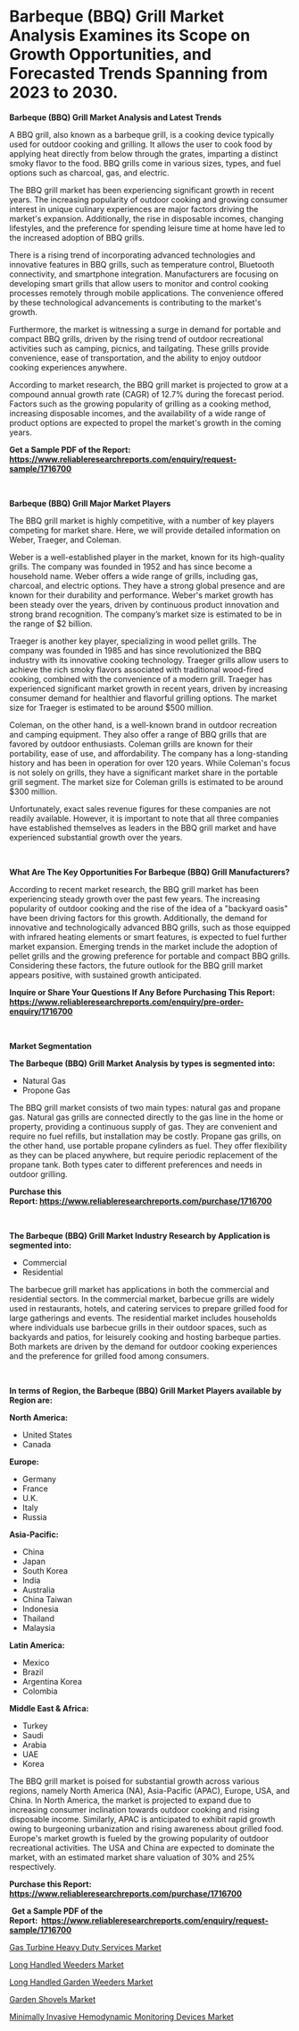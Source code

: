 <p><h1>Barbeque (BBQ) Grill Market Analysis Examines its Scope on Growth Opportunities, and Forecasted Trends Spanning from 2023 to 2030.</h1></p><p><strong>Barbeque (BBQ) Grill Market Analysis and Latest Trends</strong></p>
<p><p>A BBQ grill, also known as a barbeque grill, is a cooking device typically used for outdoor cooking and grilling. It allows the user to cook food by applying heat directly from below through the grates, imparting a distinct smoky flavor to the food. BBQ grills come in various sizes, types, and fuel options such as charcoal, gas, and electric.</p><p>The BBQ grill market has been experiencing significant growth in recent years. The increasing popularity of outdoor cooking and growing consumer interest in unique culinary experiences are major factors driving the market's expansion. Additionally, the rise in disposable incomes, changing lifestyles, and the preference for spending leisure time at home have led to the increased adoption of BBQ grills.</p><p>There is a rising trend of incorporating advanced technologies and innovative features in BBQ grills, such as temperature control, Bluetooth connectivity, and smartphone integration. Manufacturers are focusing on developing smart grills that allow users to monitor and control cooking processes remotely through mobile applications. The convenience offered by these technological advancements is contributing to the market's growth.</p><p>Furthermore, the market is witnessing a surge in demand for portable and compact BBQ grills, driven by the rising trend of outdoor recreational activities such as camping, picnics, and tailgating. These grills provide convenience, ease of transportation, and the ability to enjoy outdoor cooking experiences anywhere.</p><p>According to market research, the BBQ grill market is projected to grow at a compound annual growth rate (CAGR) of 12.7% during the forecast period. Factors such as the growing popularity of grilling as a cooking method, increasing disposable incomes, and the availability of a wide range of product options are expected to propel the market's growth in the coming years.</p></p>
<p><strong>Get a Sample PDF of the Report:&nbsp; <a href="https://www.reliableresearchreports.com/enquiry/request-sample/1716700">https://www.reliableresearchreports.com/enquiry/request-sample/1716700</a></strong></p>
<p>&nbsp;</p>
<p><strong>Barbeque (BBQ) Grill Major Market Players</strong></p>
<p><p>The BBQ grill market is highly competitive, with a number of key players competing for market share. Here, we will provide detailed information on Weber, Traeger, and Coleman.</p><p>Weber is a well-established player in the market, known for its high-quality grills. The company was founded in 1952 and has since become a household name. Weber offers a wide range of grills, including gas, charcoal, and electric options. They have a strong global presence and are known for their durability and performance. Weber's market growth has been steady over the years, driven by continuous product innovation and strong brand recognition. The company’s market size is estimated to be in the range of $2 billion.</p><p>Traeger is another key player, specializing in wood pellet grills. The company was founded in 1985 and has since revolutionized the BBQ industry with its innovative cooking technology. Traeger grills allow users to achieve the rich smoky flavors associated with traditional wood-fired cooking, combined with the convenience of a modern grill. Traeger has experienced significant market growth in recent years, driven by increasing consumer demand for healthier and flavorful grilling options. The market size for Traeger is estimated to be around $500 million.</p><p>Coleman, on the other hand, is a well-known brand in outdoor recreation and camping equipment. They also offer a range of BBQ grills that are favored by outdoor enthusiasts. Coleman grills are known for their portability, ease of use, and affordability. The company has a long-standing history and has been in operation for over 120 years. While Coleman's focus is not solely on grills, they have a significant market share in the portable grill segment. The market size for Coleman grills is estimated to be around $300 million.</p><p>Unfortunately, exact sales revenue figures for these companies are not readily available. However, it is important to note that all three companies have established themselves as leaders in the BBQ grill market and have experienced substantial growth over the years.</p></p>
<p>&nbsp;</p>
<p><strong>What Are The Key Opportunities For Barbeque (BBQ) Grill Manufacturers?</strong></p>
<p><p>According to recent market research, the BBQ grill market has been experiencing steady growth over the past few years. The increasing popularity of outdoor cooking and the rise of the idea of a "backyard oasis" have been driving factors for this growth. Additionally, the demand for innovative and technologically advanced BBQ grills, such as those equipped with infrared heating elements or smart features, is expected to fuel further market expansion. Emerging trends in the market include the adoption of pellet grills and the growing preference for portable and compact BBQ grills. Considering these factors, the future outlook for the BBQ grill market appears positive, with sustained growth anticipated.</p></p>
<p><strong>Inquire or Share Your Questions If Any Before Purchasing This Report: <a href="https://www.reliableresearchreports.com/enquiry/pre-order-enquiry/1716700">https://www.reliableresearchreports.com/enquiry/pre-order-enquiry/1716700</a></strong></p>
<p>&nbsp;</p>
<p><strong>Market Segmentation</strong></p>
<p><strong>The Barbeque (BBQ) Grill Market Analysis by types is segmented into:</strong></p>
<p><ul><li>Natural Gas</li><li>Propone Gas</li></ul></p>
<p><p>The BBQ grill market consists of two main types: natural gas and propane gas. Natural gas grills are connected directly to the gas line in the home or property, providing a continuous supply of gas. They are convenient and require no fuel refills, but installation may be costly. Propane gas grills, on the other hand, use portable propane cylinders as fuel. They offer flexibility as they can be placed anywhere, but require periodic replacement of the propane tank. Both types cater to different preferences and needs in outdoor grilling.</p></p>
<p><strong>Purchase this Report:&nbsp;<a href="https://www.reliableresearchreports.com/purchase/1716700">https://www.reliableresearchreports.com/purchase/1716700</a></strong></p>
<p>&nbsp;</p>
<p><strong>The Barbeque (BBQ) Grill Market Industry Research by Application is segmented into:</strong></p>
<p><ul><li>Commercial</li><li>Residential</li></ul></p>
<p><p>The barbecue grill market has applications in both the commercial and residential sectors. In the commercial market, barbecue grills are widely used in restaurants, hotels, and catering services to prepare grilled food for large gatherings and events. The residential market includes households where individuals use barbecue grills in their outdoor spaces, such as backyards and patios, for leisurely cooking and hosting barbeque parties. Both markets are driven by the demand for outdoor cooking experiences and the preference for grilled food among consumers.</p></p>
<p>&nbsp;</p>
<p><strong>In terms of Region, the Barbeque (BBQ) Grill Market Players available by Region are:</strong></p>
<p>
    <p> <strong> North America: </strong>
        <ul>
            <li>United States</li>
            <li>Canada</li>
        </ul>
        </p> 
    <p> <strong> Europe: </strong>
        <ul>
            <li>Germany</li>
            <li>France</li>
            <li>U.K.</li>
            <li>Italy</li>
            <li>Russia</li>
        </ul>
        </p> 
    <p> <strong> Asia-Pacific: </strong>
        <ul>
            <li>China</li>
            <li>Japan</li>
            <li>South Korea</li>
            <li>India</li>
            <li>Australia</li>
            <li>China Taiwan</li>
            <li>Indonesia</li>
            <li>Thailand</li>
            <li>Malaysia</li>
        </ul>
        </p> 
    <p> <strong> Latin America: </strong>
        <ul>
            <li>Mexico</li>
            <li>Brazil</li>
            <li>Argentina Korea</li>
            <li>Colombia</li>
        </ul>
        </p> 
    <p> <strong> Middle East & Africa: </strong>
        <ul>
            <li>Turkey</li>
            <li>Saudi</li>
            <li>Arabia</li>
            <li>UAE</li>
            <li>Korea</li>
        </ul>
    </p>
    </p>
<p><p>The BBQ grill market is poised for substantial growth across various regions, namely North America (NA), Asia-Pacific (APAC), Europe, USA, and China. In North America, the market is projected to expand due to increasing consumer inclination towards outdoor cooking and rising disposable income. Similarly, APAC is anticipated to exhibit rapid growth owing to burgeoning urbanization and rising awareness about grilled food. Europe's market growth is fueled by the growing popularity of outdoor recreational activities. The USA and China are expected to dominate the market, with an estimated market share valuation of 30% and 25% respectively.</p></p>
<p><strong>Purchase this Report: <a href="https://www.reliableresearchreports.com/purchase/1716700">https://www.reliableresearchreports.com/purchase/1716700</a></strong></p>
<p>&nbsp;<strong>Get a Sample PDF of the Report:&nbsp;&nbsp;<a href="https://www.reliableresearchreports.com/enquiry/request-sample/1716700">https://www.reliableresearchreports.com/enquiry/request-sample/1716700</a></strong></p>
<p><strong></strong></p>
<p><p><a href="https://medium.com/@marcoslemke2023/gas-turbine-heavy-duty-services-market-trends-forecast-and-competitive-analysis-to-2030-ecc480207aee">Gas Turbine Heavy Duty Services Market</a></p><p><a href="https://www.linkedin.com/pulse/long-handled-weeders-market-size-share-amp-trends-analysis/">Long Handled Weeders Market</a></p><p><a href="https://www.linkedin.com/pulse/long-handled-garden-weeders-market-size-2023-2030-global/">Long Handled Garden Weeders Market</a></p><p><a href="https://www.linkedin.com/pulse/garden-shovels-market-research-report-unlocks-analysis-financial/">Garden Shovels Market</a></p><p><a href="https://medium.com/@siennaferry2023/minimally-invasive-hemodynamic-monitoring-devices-market-report-reveals-the-latest-trends-and-8df3da05f16a">Minimally Invasive Hemodynamic Monitoring Devices Market</a></p></p>